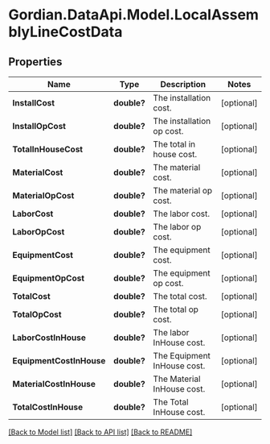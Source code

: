 # Gordian.DataApi.Model.LocalAssemblyLineCostData
## Properties

Name | Type | Description | Notes
------------ | ------------- | ------------- | -------------
**InstallCost** | **double?** | The installation cost. | [optional] 
**InstallOpCost** | **double?** | The installation op cost. | [optional] 
**TotalInHouseCost** | **double?** | The total in house cost. | [optional] 
**MaterialCost** | **double?** | The material cost. | [optional] 
**MaterialOpCost** | **double?** | The material op cost. | [optional] 
**LaborCost** | **double?** | The labor cost. | [optional] 
**LaborOpCost** | **double?** | The labor op cost. | [optional] 
**EquipmentCost** | **double?** | The equipment cost. | [optional] 
**EquipmentOpCost** | **double?** | The equipment op cost. | [optional] 
**TotalCost** | **double?** | The total cost. | [optional] 
**TotalOpCost** | **double?** | The total op cost. | [optional] 
**LaborCostInHouse** | **double?** | The labor InHouse cost. | [optional] 
**EquipmentCostInHouse** | **double?** | The Equipment InHouse cost. | [optional] 
**MaterialCostInHouse** | **double?** | The Material InHouse cost. | [optional] 
**TotalCostInHouse** | **double?** | The Total InHouse cost. | [optional] 

[[Back to Model list]](../README.md#documentation-for-models) [[Back to API list]](../README.md#documentation-for-api-endpoints) [[Back to README]](../README.md)

